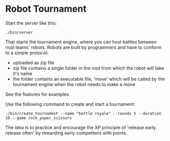 # Robot Tournament

Start the server like this:

    ./bin/server

That starts the tournament engine, where you can host battles between rival teams' robots. Robots are built by programmers and have to conform to a simple protocol:

  * uploaded as zip file
  * zip file contains a single folder in the root from which the robot will take it's name
  * the folder contains an executable file, 'move' which will be called by the tournament engine when the robot needs to make a move

See the features for examples.

Use the following command to create and start a tournament:

    ./bin/create_tournament --name "battle royale" --rounds 5 --duration 10 --game rock_paper_scissors

The idea is to practice and encourage the XP principle of 'release early, release often' by rewarding early competitors with points.